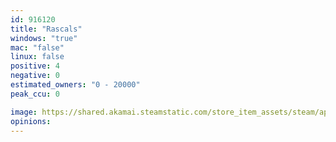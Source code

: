 ```yaml
---
id: 916120
title: "Rascals"
windows: "true"
mac: "false"
linux: false
positive: 4
negative: 0
estimated_owners: "0 - 20000"
peak_ccu: 0

image: https://shared.akamai.steamstatic.com/store_item_assets/steam/apps/916120/header.jpg?t=1667205629
opinions:
---
```

